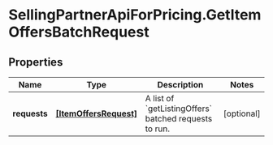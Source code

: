 # SellingPartnerApiForPricing.GetItemOffersBatchRequest

## Properties

Name | Type | Description | Notes
------------ | ------------- | ------------- | -------------
**requests** | [**[ItemOffersRequest]**](ItemOffersRequest.md) | A list of &#x60;getListingOffers&#x60; batched requests to run. | [optional] 


